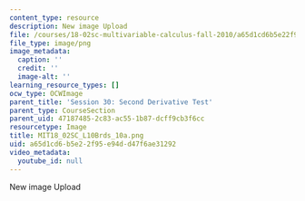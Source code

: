 ```yaml
---
content_type: resource
description: New image Upload
file: /courses/18-02sc-multivariable-calculus-fall-2010/a65d1cd6b5e22f95e94dd47f6ae31292_MIT18_02SC_L10Brds_10a.png
file_type: image/png
image_metadata:
  caption: ''
  credit: ''
  image-alt: ''
learning_resource_types: []
ocw_type: OCWImage
parent_title: 'Session 30: Second Derivative Test'
parent_type: CourseSection
parent_uid: 47187485-2c83-ac55-1b87-dcff9cb3f6cc
resourcetype: Image
title: MIT18_02SC_L10Brds_10a.png
uid: a65d1cd6-b5e2-2f95-e94d-d47f6ae31292
video_metadata:
  youtube_id: null
---
```

New image Upload

